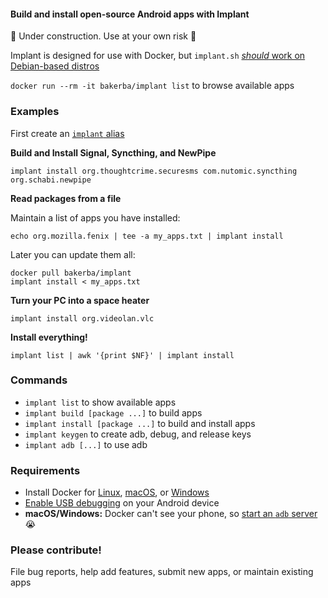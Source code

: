 #### Build and install open-source Android apps with Implant

:construction: Under construction. Use at your own risk :construction:

Implant is designed for use with Docker, but `implant.sh` [*should* work on Debian-based distros](https://github.com/abaker/implant/wiki/Use-implant-without-Docker)

`docker run --rm -it bakerba/implant list` to browse available apps

### Examples

First create an [`implant` alias](https://github.com/abaker/implant/wiki/Create-an-implant-alias)

**Build and Install Signal, Syncthing, and NewPipe**
```
implant install org.thoughtcrime.securesms com.nutomic.syncthing org.schabi.newpipe
```
**Read packages from a file**

Maintain a list of apps you have installed:
```
echo org.mozilla.fenix | tee -a my_apps.txt | implant install
```
Later you can update them all:
```
docker pull bakerba/implant
implant install < my_apps.txt
```
**Turn your PC into a space heater**
```
implant install org.videolan.vlc
```
**Install everything!**
```
implant list | awk '{print $NF}' | implant install
```
### Commands

* `implant list` to show available apps
* `implant build [package ...]` to build apps
* `implant install [package ...]` to build and install apps
* `implant keygen` to create adb, debug, and release keys
* `implant adb [...]` to use adb

### Requirements

* Install Docker for [Linux](https://docs.docker.com/v17.12/install/#server), [macOS](https://docs.docker.com/docker-for-mac/install/), or [Windows](https://docs.docker.com/docker-for-windows/install/)
* [Enable USB debugging](https://developer.android.com/studio/debug/dev-options) on your Android device
* **macOS/Windows:** Docker can't see your phone, so [start an `adb` server](https://github.com/abaker/implant/wiki/Start-an-adb-server) :sob:

### Please contribute!

File bug reports, help add features, submit new apps, or maintain existing apps
